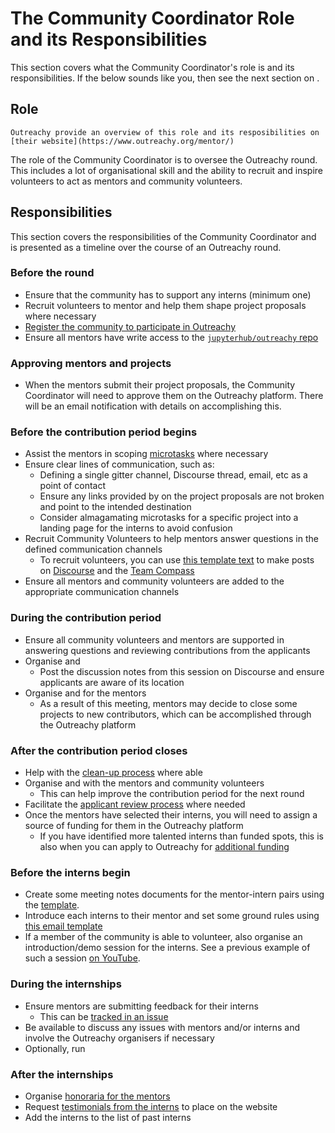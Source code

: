 # The Community Coordinator Role and its Responsibilities

This section covers what the Community Coordinator's role is and its
responsibilities. If the below sounds like you, then see the next section on
[](comm-coord:become).

## Role

```{seealso}
Outreachy provide an overview of this role and its resposibilities on
[their website](https://www.outreachy.org/mentor/)
```

The role of the Community Coordinator is to oversee the Outreachy round. This
includes a lot of organisational skill and the ability to recruit and inspire
volunteers to act as mentors and community volunteers.

## Responsibilities

This section covers the responsibilities of the Community Coordinator and is
presented as a timeline over the course of an Outreachy round.

### Before the round

- Ensure that the community has [](funding) to support any interns (minimum one)
- Recruit volunteers to mentor and help them shape project proposals where
  necessary
- [Register the community to participate in Outreachy](https://www.outreachy.org/communities/cfp/)
- Ensure all mentors have write access to the
  [`jupyterhub/outreachy` repo](https://github.com/jupyterhub/outreachy)

### Approving mentors and projects

- When the mentors submit their project proposals, the Community Coordinator
  will need to approve them on the Outreachy platform. There will be an email
  notification with details on accomplishing this.

### Before the contribution period begins

- Assist the mentors in scoping [microtasks](microtasks) where necessary
- Ensure clear lines of communication, such as:
  - Defining a single gitter channel, Discourse thread, email, etc as a point of
    contact
  - Ensure any links provided by on the project proposals are not broken and
    point to the intended destination
  - Consider almagamating microtasks for a specific project into a landing page
    for the interns to avoid confusion
- Recruit Community Volunteers to help mentors answer questions in the
  defined communication channels
  - To recruit volunteers, you can use
    [this template text](https://github.com/jupyterhub/outreachy/blob/HEAD/markdown-templates/call-to-action-contribution-period.md)
    to make posts on [Discourse](https://discourse.jupyter.org) and the
    [Team Compass](https://github.com/jupyterhub/team-compass)
- Ensure all mentors and community volunteers are added to the appropriate
  communication channels

### During the contribution period

- Ensure all community volunteers and mentors are supported in answering
  questions and reviewing contributions from the applicants
- Organise and [](contrib:during:q&a)
  - Post the discussion notes from this session on Discourse and ensure
    applicants are aware of its location
- Organise and [](contrib:during:sync-up) for the mentors
  - As a result of this meeting, mentors may decide to close some projects to
    new contributors, which can be accomplished through the Outreachy platform

### After the contribution period closes

- Help with the [clean-up process](contrib:after:clean-up) where able
- Organise and [](contrib:after:retrospective) with the mentors and community
  volunteers
  - This can help improve the contribution period for the next round
- Facilitate the [applicant review process](review-apps) where needed
- Once the mentors have selected their interns, you will need to assign a source
  of funding for them in the Outreachy platform
  - If you have identified more talented interns than funded spots, this is also
    when you can apply to Outreachy for [additional funding](funding:additional)

### Before the interns begin

- Create some meeting notes documents for the mentor-intern pairs using the
  [template](https://github.com/jupyterhub/outreachy/blob/HEAD/markdown-templates/meeting-notes-template.md).
- Introduce each interns to their mentor and set some ground rules using
  [this email template](https://github.com/jupyterhub/outreachy/blob/main/markdown-templates/intern-intro-email-template.md)
- If a member of the community is able to volunteer, also organise an
  introduction/demo session for the interns. See a previous example of such a
  session [on YouTube](https://www.youtube.com/watch?v=IhMHMuwphc0).

### During the internships

- Ensure mentors are submitting feedback for their interns
  - This can be [tracked in an issue](https://github.com/jupyterhub/outreachy/issues/146)
- Be available to discuss any issues with mentors and/or interns and involve
  the Outreachy organisers if necessary
- Optionally, run [](cohort-calls)

### After the internships

- Organise [honoraria for the mentors](funding:discretionary)
- Request [testimonials from the interns](https://jupyterhub-outreachy.readthedocs.io/en/latest/interns/become.html)
  to place on the website
- Add the interns to the list of past interns

